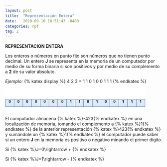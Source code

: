 ```yaml
---
layout: post
title:  "Representación Entera"
date:   2020-09-10 18:51:43 -0400
categories: rpf
tag: 2
---
```

**REPRESENTACION ENTERA**

Los enteros o números en punto fijo son números que no tienen punto decimal. Un entero **J** se representa en la memoria de un computador por medio de su forma binaria si son positivos y por medio de su complemento a **2** de su valor absoluto. 


*Ejemplo:*
{% katex display %}
4  2  3 = 1 1 0 1 0 0 1 1 1
{% endkatex %}

![entera](/assets/images/entera.png)

 El computador almacena {% katex %}-423{% endkatex %} en una localización de memoria, tomando el complemento a {% katex %}1{% endkatex %} de la anterior representación {% katex %}423{% endkatex %} y sumándole un {% katex %}1{% endkatex %} el computador puede saber si un entero **J** en la memoria es positivo o negativo minando el primer dígito. 


Si {% katex %}J=0\rightarrow + {% endkatex %}


Si {% katex %}J=1\rightarrow - {% endkatex %}
